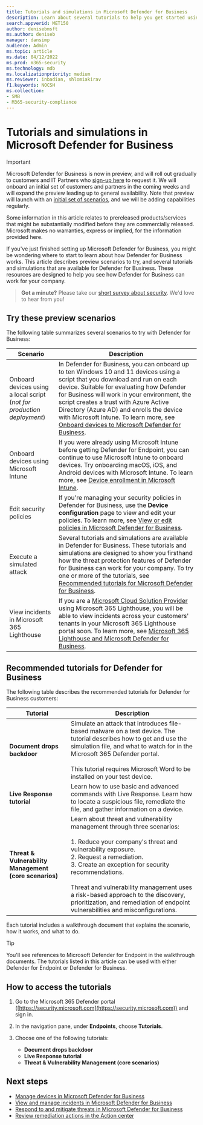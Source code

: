 ```yaml
---
title: Tutorials and simulations in Microsoft Defender for Business
description: Learn about several tutorials to help you get started using Defender for Business
search.appverid: MET150
author: denisebmsft
ms.author: deniseb
manager: dansimp 
audience: Admin
ms.topic: article
ms.date: 04/12/2022
ms.prod: m365-security
ms.technology: mdb
ms.localizationpriority: medium
ms.reviewer: inbadian, shlomiakirav
f1.keywords: NOCSH 
ms.collection: 
- SMB
- M365-security-compliance
---
```


# Tutorials and simulations in Microsoft Defender for Business

> [!IMPORTANT]
> Microsoft Defender for Business is now in preview, and will roll out gradually to customers and IT Partners who [sign-up here](https://aka.ms/mdb-preview) to request it. We will onboard an initial set of customers and partners in the coming weeks and will expand the preview leading up to general availability. Note that preview will launch with an [initial set of scenarios](#try-these-preview-scenarios), and we will be adding capabilities regularly.
> 
> Some information in this article relates to prereleased products/services that might be substantially modified before they are commercially released. Microsoft makes no warranties, express or implied, for the information provided here. 

If you've just finished setting up Microsoft Defender for Business, you might be wondering where to start to learn about how Defender for Business works. This article describes preview scenarios to try, and several tutorials and simulations that are available for Defender for Business. These resources are designed to help you see how Defender for Business can work for your company.

>
> **Got a minute?**
> Please take our <a href="https://microsoft.qualtrics.com/jfe/form/SV_0JPjTPHGEWTQr4y" target="_blank">short survey about security</a>. We'd love to hear from you!
>

## Try these preview scenarios

The following table summarizes several scenarios to try with Defender for Business:

| Scenario  | Description  |
|---------|---------|
| Onboard devices using a local script <br/>(*not for production deployment*)     | In Defender for Business, you can onboard up to ten Windows 10 and 11 devices using a script that you download and run on each device. Suitable for evaluating how Defender for Business will work in your environment, the script creates a trust with Azure Active Directory (Azure AD) and enrolls the device with Microsoft Intune. To learn more, see [Onboard devices to Microsoft Defender for Business](mdb-onboard-devices.md).         |
| Onboard devices using Microsoft Intune     | If you were already using Microsoft Intune before getting Defender for Endpoint, you can continue to use Microsoft Intune to onboard devices. Try onboarding macOS, iOS, and Android devices with Microsoft Intune. To learn more, see [Device enrollment in Microsoft Intune](/mem/intune/enrollment/device-enrollment).        |
| Edit security policies     | If you're managing your security policies in Defender for Business, use the **Device configuration** page to view and edit your policies. To learn more, see [View or edit policies in Microsoft Defender for Business](mdb-view-edit-policies.md).        |
| Execute a simulated attack   | Several tutorials and simulations are available in Defender for Business. These tutorials and simulations are designed to show you firsthand how the threat protection features of Defender for Business can work for your company. To try one or more of the tutorials, see [Recommended tutorials for Microsoft Defender for Business](#recommended-tutorials-for-defender-for-business).         |
| View incidents in Microsoft 365 Lighthouse     | If you are a [Microsoft Cloud Solution Provider](/partner-center/enrolling-in-the-csp-program) using Microsoft 365 Lighthouse, you will be able to view incidents across your customers' tenants in your Microsoft 365 Lighthouse portal soon. To learn more, see [Microsoft 365 Lighthouse and Microsoft Defender for Business](mdb-lighthouse-integration.md).       |


## Recommended tutorials for Defender for Business

The following table describes the recommended tutorials for Defender for Business customers:

| Tutorial  | Description  |
|---------|---------|
| **Document drops backdoor**     | Simulate an attack that introduces file-based malware on a test device. The tutorial describes how to get and use the simulation file, and what to watch for in the Microsoft 365 Defender portal. <br/><br/>This tutorial requires Microsoft Word to be installed on your test device.   |
| **Live Response tutorial**     | Learn how to use basic and advanced commands with Live Response. Learn how to locate a suspicious file, remediate the file, and gather information on a device.   |
| **Threat & Vulnerability Management (core scenarios)**     | Learn about threat and vulnerability management through three scenarios: <br/><br/>1. Reduce your company's threat and vulnerability exposure. <br/>2. Request a remediation. <br/>3. Create an exception for security recommendations. <br/><br/> Threat and vulnerability management uses a risk-based approach to the discovery, prioritization, and remediation of endpoint vulnerabilities and misconfigurations.      |

Each tutorial includes a walkthrough document that explains the scenario, how it works, and what to do.

> [!TIP]
> You'll see references to Microsoft Defender for Endpoint in the walkthrough documents. The tutorials listed in this article can be used with either Defender for Endpoint or Defender for Business.

## How to access the tutorials

1. Go to the Microsoft 365 Defender portal ([https://security.microsoft.com](https://security.microsoft.com)) and sign in.

2. In the navigation pane, under **Endpoints**, choose **Tutorials**.

3. Choose one of the following tutorials:

   - **Document drops backdoor**
   - **Live Response tutorial**
   - **Threat & Vulnerability Management (core scenarios)**

## Next steps

- [Manage devices in Microsoft Defender for Business](mdb-manage-devices.md)
- [View and manage incidents in Microsoft Defender for Business](mdb-view-manage-incidents.md)
- [Respond to and mitigate threats in Microsoft Defender for Business](mdb-respond-mitigate-threats.md)
- [Review remediation actions in the Action center](mdb-review-remediation-actions.md)